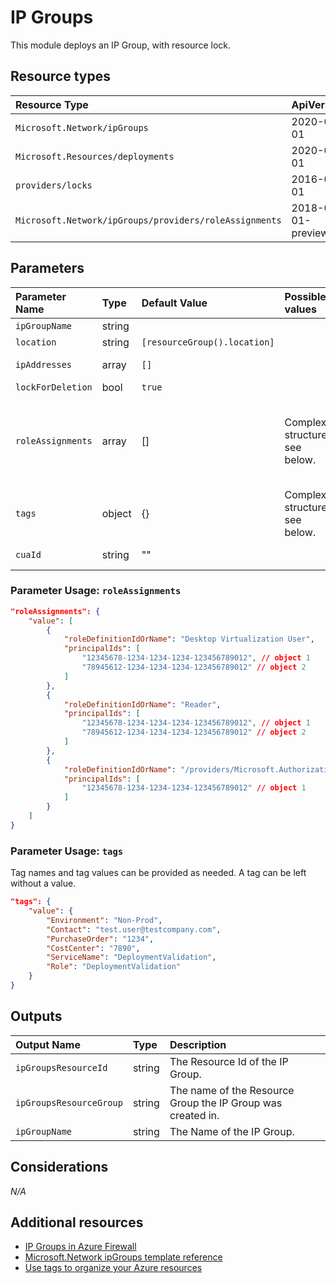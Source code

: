 # IP Groups

This module deploys an IP Group, with resource lock.

## Resource types

|Resource Type|ApiVersion|
|:--|:--|
|`Microsoft.Network/ipGroups`|2020-08-01|
|`Microsoft.Resources/deployments`|2020-06-01|
|`providers/locks`|2016-09-01|
|`Microsoft.Network/ipGroups/providers/roleAssignments`|2018-09-01-preview|

## Parameters

| Parameter Name | Type | Default Value | Possible values | Description |
| :-             | :-   | :-            | :-              | :-          |
| `ipGroupName` | string | | | Required. The name of the ipGroups.
| `location` | string | `[resourceGroup().location]` | | Optional. Location for all resources.
| `ipAddresses` | array | `[]` |  | Optional. IpAddresses/IpAddressPrefixes in the IpGroups resource.
| `lockForDeletion` | bool | `true` | | Optional. Switch to lock Azure Key Vault from deletion.
| `roleAssignments` | array | [] | Complex structure, see below. | Optional. Array of role assignment objects that contain the 'roleDefinitionIdOrName' and 'principalId' to define RBAC role assignments on this resource. In the roleDefinitionIdOrName attribute, you can provide either the display name of the role definition, or it's fully qualified ID in the following format: '/providers/Microsoft.Authorization/roleDefinitions/c2f4ef07-c644-48eb-af81-4b1b4947fb11'
| `tags` | object | {} | Complex structure, see below. | Optional. Tags of the Azure Key Vault resource.
| `cuaId` | string | "" | | Optional. Customer Usage Attribution id (GUID). This GUID must be previously registered.

### Parameter Usage: `roleAssignments`

```json
"roleAssignments": {
    "value": [
        {
            "roleDefinitionIdOrName": "Desktop Virtualization User",
            "principalIds": [
                "12345678-1234-1234-1234-123456789012", // object 1
                "78945612-1234-1234-1234-123456789012" // object 2
            ]
        },
        {
            "roleDefinitionIdOrName": "Reader",
            "principalIds": [
                "12345678-1234-1234-1234-123456789012", // object 1
                "78945612-1234-1234-1234-123456789012" // object 2
            ]
        },
        {
            "roleDefinitionIdOrName": "/providers/Microsoft.Authorization/roleDefinitions/c2f4ef07-c644-48eb-af81-4b1b4947fb11",
            "principalIds": [
                "12345678-1234-1234-1234-123456789012" // object 1
            ]
        }
    ]
}
```

### Parameter Usage: `tags`

Tag names and tag values can be provided as needed. A tag can be left without a value.

```json
"tags": {
    "value": {
        "Environment": "Non-Prod",
        "Contact": "test.user@testcompany.com",
        "PurchaseOrder": "1234",
        "CostCenter": "7890",
        "ServiceName": "DeploymentValidation",
        "Role": "DeploymentValidation"
    }
}
```

## Outputs

| Output Name | Type | Description |
| :-- | :-- | :-- |
| `ipGroupsResourceId` | string | The Resource Id of the IP Group. |
| `ipGroupsResourceGroup` | string | The name of the Resource Group the IP Group was created in. |
| `ipGroupName` | string | The Name of the IP Group. |

## Considerations

*N/A*

## Additional resources

- [IP Groups in Azure Firewall](https://docs.microsoft.com/en-us/azure/firewall/ip-groups)
- [Microsoft.Network ipGroups template reference](https://docs.microsoft.com/en-us/azure/templates/microsoft.network/2020-05-01/ipgroups)
- [Use tags to organize your Azure resources](https://docs.microsoft.com/en-us/azure/azure-resource-manager/resource-group-using-tags)